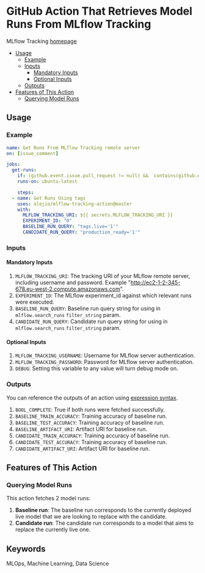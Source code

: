 # GitHub Action That Retrieves Model Runs From MLflow Tracking

MLflow Tracking [homepage](https://www.mlflow.org/docs/latest/tracking.html/)

<!-- TOC depthFrom:1 depthTo:6 withLinks:1 updateOnSave:1 orderedList:0 -->

- [Usage](#usage)
  - [Example](#example)
  - [Inputs](#inputs)
    - [Mandatory Inputs](#mandatory-inputs)
    - [Optional Inputs](#optional-inputs)
  - [Outputs](#outputs)
- [Features of This Action](#features-of-this-action)
  - [Querying Model Runs](#querying-model-runs)

<!-- /TOC -->

## Usage

### Example

```yaml
name: Get Runs From MLflow Tracking remote server
on: [issue_comment]

jobs:
  get-runs:
    if: (github.event.issue.pull_request != null) &&  contains(github.event.comment.body, '/get-runs')
    runs-on: ubuntu-latest

    steps:
  - name: Get Runs Using tags
    uses: alejio/mlflow-tracking-action@master
    with:
      MLFLOW_TRACKING_URI: ${{ secrets.MLFLOW_TRACKING_URI }}
      EXPERIMENT_ID: "0"
      BASELINE_RUN_QUERY: "tags.live='1'"
      CANDIDATE_RUN_QUERY: "production_ready='1'"
```

### Inputs

#### Mandatory Inputs

  1. `MLFLOW_TRACKING_URI`: The tracking URI of your MLflow remote server, including username and password. Example "http://ec2-1-2-345-678.eu-west-2.compute.amazonaws.com".
  2. `EXPERIMENT_ID`:  The MLflow experiment_id against which relevant runs were executed.
  3. `BASELINE_RUN_QUERY`: Baseline run query string for using in `mlflow.search_runs` `filter_string` param.
  4. `CANDIDATE_RUN_QUERY`: Candidate run query string for using in `mlflow.search_runs` `filter_string` param.

#### Optional Inputs

  1. `MLFLOW_TRACKING_USERNAME`: Username for MLflow server authentication.
  2. `MLFLOW_TRACKING_PASSWORD`: Password for MLflow server authentication.
  3. `DEBUG`: Setting this variable to any value will turn debug mode on.

### Outputs

You can reference the outputs of an action using [expression syntax](https://help.github.com/en/articles/contexts-and-expression-syntax-for-github-actions).

1. `BOOL_COMPLETE`: True if both runs were fetched successfully.
2. `BASELINE_TRAIN_ACCURACY`: Training accuracy of baseline run.
3. `BASELINE_TEST_ACCURACY`: Training accuracy of baseline run.
4. `BASELINE_ARTIFACT_URI`: Artifact URI for baseline run.
5. `CANDIDATE_TRAIN_ACCURACY`: Training accuracy of baseline run.
6. `CANDIDATE_TEST_ACCURACY`: Training accuracy of baseline run.
7. `CANDIDATE_ARTIFACT_URI`: Artifact URI for baseline run.

## Features of This Action

### Querying Model Runs

This action fetches 2 model runs:

1. **Baseline run**: The baseline run corresponds to the currently deployed live model that we are looking to replace with the candidate.
2. **Candidate run**: The candidate run corresponds to a model that aims to replace the currently live one.

## Keywords

 MLOps, Machine Learning, Data Science
